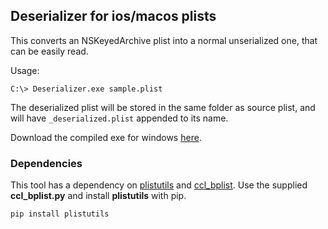 ## Deserializer for ios/macos plists

This converts an NSKeyedArchive plist into a normal unserialized one, that can be easily read. 

Usage:
```
C:\> Deserializer.exe sample.plist
```
The deserialized plist will be stored in the same folder as source plist, and will have `_deserialized.plist` appended to its name.

Download the compiled exe for windows  [here](https://github.com/ydkhatri/MacForensics/raw/master/Deserializer/deserializer.exe).

### Dependencies

This tool has a dependency on [plistutils](https://github.com/strozfriedberg/plistutils) and [ccl_bplist](https://github.com/cclgroupltd/ccl-bplist). 
Use the supplied **ccl_bplist.py** and install **plistutils** with pip.
```
pip install plistutils
```
